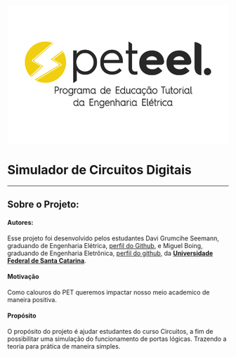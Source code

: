 ![logopeteel](images/logopeteel.png)
# Simulador de Circuitos Digitais
---

## Sobre o Projeto:

#### Autores:

Esse projeto foi desenvolvido pelos estudantes Davi Grumcihe Seemann,    graduando de Engenharia Elétrica, [perfil do Github](https://github.com/daviseemann), e Miguel Boing, graduando de Engenharia Eletrônica, [perfil do github](https://github.com/miguelboing), da [**Universidade Federal de Santa Catarina**](http://ufsc.br/).
#### Motivação
Como calouros do PET queremos impactar nosso meio academico de maneira positiva.
#### Propósito
O propósito do projeto é ajudar estudantes do curso Circuitos, a fim de possibilitar uma simulação do funcionamento de portas lógicas. Trazendo a teoria para prática de maneira simples.